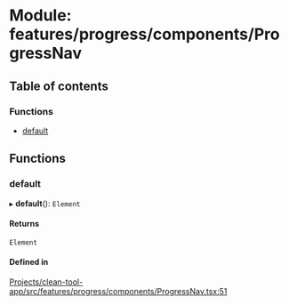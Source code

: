 # Module: features/progress/components/ProgressNav

## Table of contents

### Functions

- [default](../wiki/features.progress.components.ProgressNav#default)

## Functions

### default

▸ **default**(): `Element`

#### Returns

`Element`

#### Defined in

[Projects/clean-tool-app/src/features/progress/components/ProgressNav.tsx:51](https://github.com/yuckyh/clean-tool-app/)

